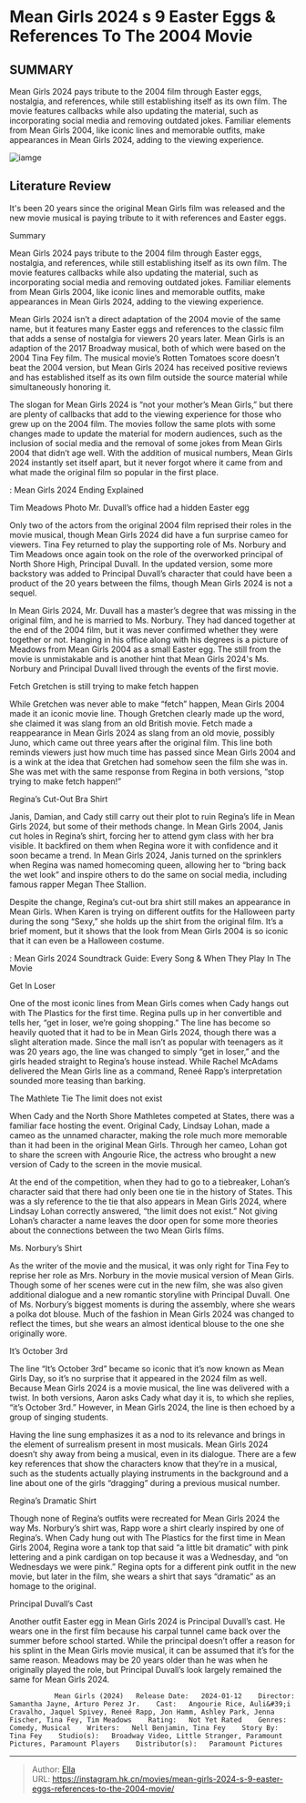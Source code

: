 # Mean Girls 2024 s 9 Easter Eggs &amp; References To The 2004 Movie


## SUMMARY 



  Mean Girls 2024 pays tribute to the 2004 film through Easter eggs, nostalgia, and references, while still establishing itself as its own film.   The movie features callbacks while also updating the material, such as incorporating social media and removing outdated jokes.   Familiar elements from Mean Girls 2004, like iconic lines and memorable outfits, make appearances in Mean Girls 2024, adding to the viewing experience.  

![iamge](https://static1.srcdn.com/wordpress/wp-content/uploads/2024/01/angourie-rice-as-cady-heron-from-mean-girls-2024-lindsay-lohan-as-cady-heron-rachel-mcadams-as-regina-george-from-means-girls-2004.jpg)

## Literature Review

It&#39;s been 20 years since the original Mean Girls film was released and the new movie musical is paying tribute to it with references and Easter eggs.





Summary

  Mean Girls 2024 pays tribute to the 2004 film through Easter eggs, nostalgia, and references, while still establishing itself as its own film.   The movie features callbacks while also updating the material, such as incorporating social media and removing outdated jokes.   Familiar elements from Mean Girls 2004, like iconic lines and memorable outfits, make appearances in Mean Girls 2024, adding to the viewing experience.  







Mean Girls 2024 isn’t a direct adaptation of the 2004 movie of the same name, but it features many Easter eggs and references to the classic film that adds a sense of nostalgia for viewers 20 years later. Mean Girls is an adaption of the 2017 Broadway musical, both of which were based on the 2004 Tina Fey film. The musical movie’s Rotten Tomatoes score doesn’t beat the 2004 version, but Mean Girls 2024 has received positive reviews and has established itself as its own film outside the source material while simultaneously honoring it.

The slogan for Mean Girls 2024 is “not your mother’s Mean Girls,” but there are plenty of callbacks that add to the viewing experience for those who grew up on the 2004 film. The movies follow the same plots with some changes made to update the material for modern audiences, such as the inclusion of social media and the removal of some jokes from Mean Girls 2004 that didn’t age well. With the addition of musical numbers, Mean Girls 2024 instantly set itself apart, but it never forgot where it came from and what made the original film so popular in the first place.




 : Mean Girls 2024 Ending Explained


 Tim Meadows Photo 
Mr. Duvall’s office had a hidden Easter egg
          

Only two of the actors from the original 2004 film reprised their roles in the movie musical, though Mean Girls 2024 did have a fun surprise cameo for viewers. Tina Fey returned to play the supporting role of Ms. Norbury and Tim Meadows once again took on the role of the overworked principal of North Shore High, Principal Duvall. In the updated version, some more backstory was added to Principal Duvall’s character that could have been a product of the 20 years between the films, though Mean Girls 2024 is not a sequel.

In Mean Girls 2024, Mr. Duvall has a master’s degree that was missing in the original film, and he is married to Ms. Norbury. They had danced together at the end of the 2004 film, but it was never confirmed whether they were together or not. Hanging in his office along with his degrees is a picture of Meadows from Mean Girls 2004 as a small Easter egg. The still from the movie is unmistakable and is another hint that Mean Girls 2024&#39;s Ms. Norbury and Principal Duvall lived through the events of the first movie.






 Fetch 
Gretchen is still trying to make fetch happen
          

While Gretchen was never able to make “fetch” happen, Mean Girls 2004 made it an iconic movie line. Though Gretchen clearly made up the word, she claimed it was slang from an old British movie. Fetch made a reappearance in Mean Girls 2024 as slang from an old movie, possibly Juno, which came out three years after the original film. This line both reminds viewers just how much time has passed since Mean Girls 2004 and is a wink at the idea that Gretchen had somehow seen the film she was in. She was met with the same response from Regina in both versions, “stop trying to make fetch happen!”



 Regina’s Cut-Out Bra Shirt 
          




Janis, Damian, and Cady still carry out their plot to ruin Regina’s life in Mean Girls 2024, but some of their methods change. In Mean Girls 2004, Janis cut holes in Regina’s shirt, forcing her to attend gym class with her bra visible. It backfired on them when Regina wore it with confidence and it soon became a trend. In Mean Girls 2024, Janis turned on the sprinklers when Regina was named homecoming queen, allowing her to “bring back the wet look” and inspire others to do the same on social media, including famous rapper Megan Thee Stallion.

Despite the change, Regina’s cut-out bra shirt still makes an appearance in Mean Girls. When Karen is trying on different outfits for the Halloween party during the song “Sexy,” she holds up the shirt from the original film. It’s a brief moment, but it shows that the look from Mean Girls 2004 is so iconic that it can even be a Halloween costume.

 : Mean Girls 2024 Soundtrack Guide: Every Song &amp; When They Play In The Movie






 Get In Loser 
         

One of the most iconic lines from Mean Girls comes when Cady hangs out with The Plastics for the first time. Regina pulls up in her convertible and tells her, “get in loser, we’re going shopping.” The line has become so heavily quoted that it had to be in Mean Girls 2024, though there was a slight alteration made. Since the mall isn’t as popular with teenagers as it was 20 years ago, the line was changed to simply “get in loser,” and the girls headed straight to Regina’s house instead. While Rachel McAdams delivered the Mean Girls line as a command, Reneé Rapp’s interpretation sounded more teasing than barking.



 The Mathlete Tie 
The limit does not exist
          




When Cady and the North Shore Mathletes competed at States, there was a familiar face hosting the event. Original Cady, Lindsay Lohan, made a cameo as the unnamed character, making the role much more memorable than it had been in the original Mean Girls. Through her cameo, Lohan got to share the screen with Angourie Rice, the actress who brought a new version of Cady to the screen in the movie musical.

At the end of the competition, when they had to go to a tiebreaker, Lohan’s character said that there had only been one tie in the history of States. This was a sly reference to the tie that also appears in Mean Girls 2024, where Lindsay Lohan correctly answered, “the limit does not exist.” Not giving Lohan’s character a name leaves the door open for some more theories about the connections between the two Mean Girls films.



 Ms. Norbury’s Shirt 
          




As the writer of the movie and the musical, it was only right for Tina Fey to reprise her role as Mrs. Norbury in the movie musical version of Mean Girls. Though some of her scenes were cut in the new film, she was also given additional dialogue and a new romantic storyline with Principal Duvall. One of Ms. Norbury’s biggest moments is during the assembly, where she wears a polka dot blouse. Much of the fashion in Mean Girls 2024 was changed to reflect the times, but she wears an almost identical blouse to the one she originally wore.



 It’s October 3rd 
         

The line “It’s October 3rd” became so iconic that it’s now known as Mean Girls Day, so it’s no surprise that it appeared in the 2024 film as well. Because Mean Girls 2024 is a movie musical, the line was delivered with a twist. In both versions, Aaron asks Cady what day it is, to which she replies, “it’s October 3rd.” However, in Mean Girls 2024, the line is then echoed by a group of singing students. 




Having the line sung emphasizes it as a nod to its relevance and brings in the element of surrealism present in most musicals. Mean Girls 2024 doesn’t shy away from being a musical, even in its dialogue. There are a few key references that show the characters know that they’re in a musical, such as the students actually playing instruments in the background and a line about one of the girls “dragging” during a previous musical number.



 Regina’s Dramatic Shirt 
          

Though none of Regina’s outfits were recreated for Mean Girls 2024 the way Ms. Norbury’s shirt was, Rapp wore a shirt clearly inspired by one of Regina’s. When Cady hung out with The Plastics for the first time in Mean Girls 2004, Regina wore a tank top that said “a little bit dramatic” with pink lettering and a pink cardigan on top because it was a Wednesday, and “on Wednesdays we were pink.” Regina opts for a different pink outfit in the new movie, but later in the film, she wears a shirt that says “dramatic” as an homage to the original.






 Principal Duvall’s Cast 
          

Another outfit Easter egg in Mean Girls 2024 is Principal Duvall’s cast. He wears one in the first film because his carpal tunnel came back over the summer before school started. While the principal doesn’t offer a reason for his splint in the Mean Girls movie musical, it can be assumed that it’s for the same reason. Meadows may be 20 years older than he was when he originally played the role, but Principal Duvall’s look largely remained the same for Mean Girls 2024.

               Mean Girls (2024)   Release Date:   2024-01-12    Director:   Samantha Jayne, Arturo Perez Jr.    Cast:   Angourie Rice, Auli&#39;i Cravalho, Jaquel Spivey, Reneé Rapp, Jon Hamm, Ashley Park, Jenna Fischer, Tina Fey, Tim Meadows    Rating:   Not Yet Rated    Genres:   Comedy, Musical    Writers:   Nell Benjamin, Tina Fey    Story By:   Tina Fey    Studio(s):   Broadway Video, Little Stranger, Paramount Pictures, Paramount Players    Distributor(s):   Paramount Pictures      

---

> Author: [Ella](https://instagram.hk.cn/)  
> URL: https://instagram.hk.cn/movies/mean-girls-2024-s-9-easter-eggs-references-to-the-2004-movie/  

